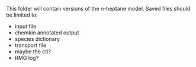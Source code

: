 This folder will contain versions of the n-heptane model.
Saved files should be limited to:
- input file
- chemkin annotated output
- species dictionary
- transport file
- maybe the cti?
- RMG log?

